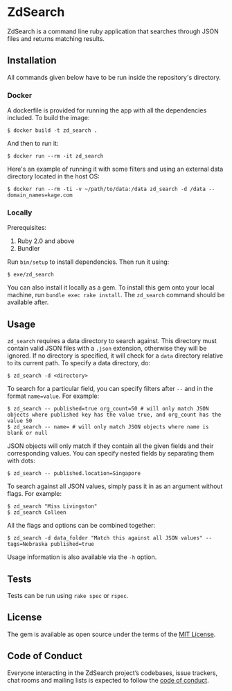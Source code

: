 # ZdSearch

ZdSearch is a command line ruby application that searches through JSON files and returns matching
results.

## Installation

All commands given below have to be run inside the repository's directory.

### Docker

A dockerfile is provided for running the app with all the dependencies included. To build the image:

    $ docker build -t zd_search .

And then to run it:

    $ docker run --rm -it zd_search

Here's an example of running it with some filters and using an external data directory located in the host OS:

    $ docker run --rm -ti -v ~/path/to/data:/data zd_search -d /data -- domain_names=kage.com

### Locally

Prerequisites:

1. Ruby 2.0 and above
2. Bundler

Run `bin/setup` to install dependencies. Then run it using:

    $ exe/zd_search

You can also install it locally as a gem. To install this gem onto your local machine, run `bundle exec rake install`.
The `zd_search` command should be available after.

## Usage

`zd_search` requires a data directory to search against. This directory must contain valid JSON files with a `.json` extension,
otherwise they will be ignored. If no directory is specified, it will check for a `data` directory relative to its current path.
To specify a data directory, do:

    $ zd_search -d <directory>

To search for a particular field, you can specify filters after `--` and in the format
`name=value`. For example:

    $ zd_search -- published=true org_count=50 # will only match JSON objects where published key has the value true, and org_count has the value 50
    $ zd_search -- name= # will only match JSON objects where name is blank or null

JSON objects will only match if they contain all the given fields and their corresponding values.
You can specify nested fields by separating
them with dots:

    $ zd_search -- published.location=Singapore

To search against all JSON values, simply pass it in as an argument without flags. For example:

    $ zd_search "Miss Livingston"
    $ zd_search Colleen

All the flags and options can be combined together:

    $ zd_search -d data_folder "Match this against all JSON values" -- tags=Nebraska published=true

Usage information is also available via the `-h` option.

## Tests

Tests can be run using `rake spec` or `rspec`.

## License

The gem is available as open source under the terms of the [MIT License](http://opensource.org/licenses/MIT).

## Code of Conduct

Everyone interacting in the ZdSearch project’s codebases, issue trackers, chat rooms and mailing lists is expected to follow the [code of conduct](https://github.com/weynsee/zd_search/blob/master/CODE_OF_CONDUCT.md).
